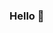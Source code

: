 ### Hello 👋 
<!--
**mini-xi/mini-xi** is a ✨ _special_ ✨ repository because its `README.md` (this file) appears on your GitHub profile.
  
Here are some ideas to get you started:  
  
- 🔭 I’m currently working on ... ㅎ 
- 🌱 I’m currently learning ...   
- 👯 I’m looking to collaborate on ...
- 🤔 I’m looking for help with ... 
- 💬 Ask me about ... 
- 📫 How to reach me: ... 
- 😄 Pronouns: ...
- ⚡ Fun fact: ...
--> 
